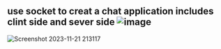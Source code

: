 use socket to creat a  chat application
includes clint side and sever side
![image](https://github.com/kheder-hassoun/Chat-App-sever---clint-TCP/assets/103248209/70231420-cdf4-4861-8510-38548e068201)
-----
![Screenshot 2023-11-21 213117](https://github.com/kheder-hassoun/Chat-App-sever---clint-TCP/assets/103248209/e3bda870-1c8b-4c23-8312-ced38db4aa81)
